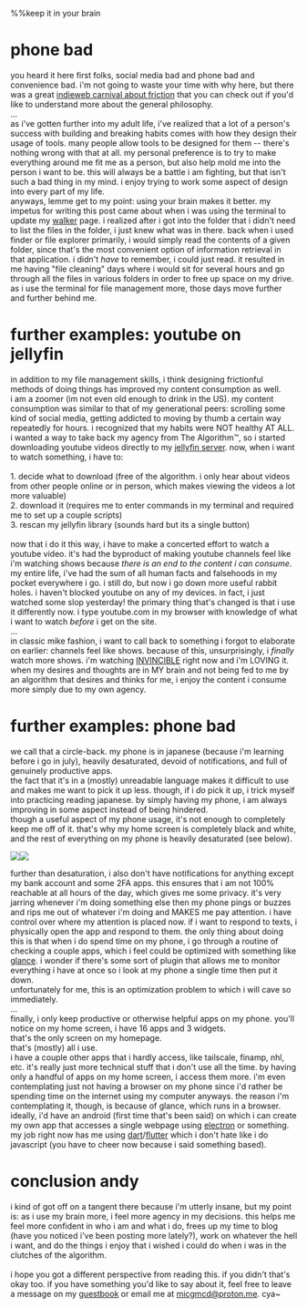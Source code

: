 %%keep it in your brain

# phone bad

you heard it here first folks, social media bad and phone bad and convenience bad. i'm not going to waste your time with why here, but there was a great <a href="https://vhbelvadi.com/indieweb-carnival-roundup-2025">indieweb carnival about friction</a> that you can check out if you'd like to understand more about the general philosophy.<br>...<br>as i've gotten further into my adult life, i've realized that a lot of a person's success with building and breaking habits comes with how they design their usage of tools. many people allow tools to be designed for them -- there's nothing wrong with that at all. my personal preference is to try to make everything around me fit me as a person, but also help mold me into the person i want to be. this will always be a battle i am fighting, but that isn't such a bad thing in my mind. i enjoy trying to work some aspect of design into every part of my life. <br>anyways, lemme get to my point: using your brain makes it better. my impetus for writing this post came about when i was using the terminal to update my <a href="https://mote.moe/walker">walker</a> page. i realized after i got into the folder that i didn't need to list the files in the folder, i just knew what was in there. back when i used finder or file explorer primarily, i would simply read the contents of a given folder, since that's the most convenient option of information retrieval in that application. i didn't <em>have</em> to remember, i could just read. it resulted in me having "file cleaning" days where i would sit for several hours and go through all the files in various folders in order to free up space on my drive. as i use the terminal for file management more, those days move further and further behind me.

# further examples: youtube on jellyfin

in addition to my file management skills, i think designing frictionful methods of doing things has improved my content consumption as well. <br>i am a zoomer (im not even old enough to drink in the US). my content consumption was similar to that of my generational peers: scrolling some kind of social media, getting addicted to moving by thumb a certain way repeatedly for hours. i recognized that my habits were NOT healthy AT ALL. i wanted a way to take back my agency from The Algorithm™, so i started downloading youtube videos directly to my <a href="https://jellyfin.org/">jellyfin server</a>. now, when i want to watch something, i have to:<br><br>1. decide what to download (free of the algorithm. i only hear about videos from other people online or in person, which makes viewing the videos a lot more valuable)<br>2. download it (requires me to enter commands in my terminal and required me to set up a couple scripts)<br>3. rescan my jellyfin library (sounds hard but its a single button)<br><br>now that i do it this way, i have to make a concerted effort to watch a youtube video. it's had the byproduct of making youtube channels feel like i'm watching shows because <em>there is an end to the content i can consume</em>. my entire life, i've had the sum of all human facts and falsehoods in my pocket everywhere i go. i still do, but now i go down more useful rabbit holes. i haven't blocked youtube on any of my devices. in fact, i just watched some slop yesterday! the primary thing that's changed is that i use it differently now. i type youtube.com in my browser with knowledge of what i want to watch <em>before</em> i get on the site. <br>...<br>in classic mike fashion, i want to call back to something i forgot to elaborate on earlier: channels feel like shows. because of this, unsurprisingly, i <em>finally</em> watch more shows. i'm watching <a href="https://i.ytimg.com/vi/e1pGAbqXFNk/maxresdefault.jpg">INVINCIBLE</a> right now and i'm LOVING it. when my desires and thoughts are in MY brain and not being fed to me by an algorithm that desires and thinks for me, i enjoy the content i consume more simply due to my own agency.

# further examples: phone bad

we call that a circle-back. my phone is in japanese (because i'm learning before i go in july), heavily desaturated, devoid of notifications, and full of genuinely productive apps.<br>the fact that it's in a (mostly) unreadable language makes it difficult to use and makes me want to pick it up less. though, if i <em>do</em> pick it up, i trick myself into practicing reading japanese. by simply having my phone, i am always improving in some aspect instead of being hindered.<br>though a useful aspect of my phone usage, it's not enough to completely keep me off of it. that's why my home screen is completely black and white, and the rest of everything on my phone is heavily desaturated (see below). </p><img src="../images/home_screen.png"><img src="../images/youtube_ex.png"><p>further than desaturation, i also don't have notifications for anything except my bank account and some 2FA apps. this ensures that i am not 100% reachable at all hours of the day, which gives me some privacy. it's very jarring whenever i'm doing something else then my phone pings or buzzes and rips me out of whatever i'm doing and MAKES me pay attention. i have control over where my attention is placed now. if i want to respond to texts, i physically open the app and respond to them. the only thing about doing this is that when i do spend time on my phone, i go through a routine of checking a couple apps, which i feel could be optimized with something like <a href="https://github.com/glanceapp/glance">glance</a>. i wonder if there's some sort of plugin that allows me to monitor everything i have at once so i look at my phone a single time then put it down. <br>unfortunately for me, this is an optimization problem to which i will cave so immediately.<br>...<br>finally, i only keep productive or otherwise helpful apps on my phone. you'll notice on my home screen, i have 16 apps and 3 widgets.<br>that's the only screen on my homepage.<br>that's (mostly) all i use.<br>i have a couple other apps that i hardly access, like tailscale, finamp, nhl, etc. it's really just more technical stuff that i don't use all the time. by having only a handful of apps on my home screen, i access them more. i'm even contemplating just not having a browser on my phone since i'd rather be spending time on the internet using my computer anyways. the reason i'm contemplating it, though, is because of glance, which runs in a browser. ideally, i'd have an android (first time that's been said) on which i can create my own app that accesses a single webpage using <a href="https://www.electronjs.org/">electron</a> or something. my job right now has me using <a href="https://dart.dev/">dart</a>/<a href="https://flutter.dev">flutter</a> which i don't hate like i do javascript (you have to cheer now because i said something based).

# conclusion andy

i kind of got off on a tangent there because i'm utterly insane, but my point is: as i use my brain more, i feel more agency in my decisions. this helps me feel more confident in who i am and what i do, frees up my time to blog (have you noticed i've been posting more lately?), work on whatever the hell i want, and do the things  i enjoy that i wished i could do when i was in the clutches of the algorithm.<br><br>i hope you got a different perspective from reading this. if you didn't that's okay too. if you have something you'd like to say about it, feel free to leave a message on my <a href="https://mote.atabook.org">guestbook</a> or email me at <a href="mailto:micgmcd@proton.me">micgmcd@proton.me</a>. cya~


